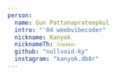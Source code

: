 ```yaml
---
person:
  name: Gun Pattanaprateepkul
  intro: "'04 weebvibecoder"
  nickname: Kanyok
  nicknameTh: ก้านหยก
  github: "nullvoid-ky"
  instagram: "kanyok.db8r"
---
```



